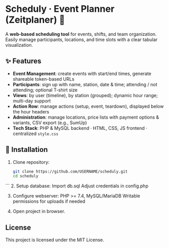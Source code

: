 # Scheduly · Event Planner (Zeitplaner) 📅

A **web-based scheduling tool** for events, shifts, and team organization.  
Easily manage participants, locations, and time slots with a clear tabular visualization.

## ✨ Features

- **Event Management**: create events with start/end times, generate shareable token-based URLs  
- **Participants**: sign up with name, station, date & time; attending / not attending; optional T-shirt size  
- **Views**: by user (timeline), by station (grouped); dynamic hour range; multi-day support  
- **Action Row**: manage actions (setup, event, teardown), displayed below the hour headers  
- **Administration**: manage locations, price lists with payment options & variants, CSV export (e.g., SumUp)  
- **Tech Stack**: PHP & MySQL backend · HTML, CSS, JS frontend · centralized `style.css`  

## 🚀 Installation

1. Clone repository:
   ```bash
   git clone https://github.com/USERNAME/scheduly.git
   cd scheduly
  ´´´
2. Setup database:
  Import db.sql 
  Adjust credentials in config.php

3. Configure webserver:
  PHP >= 7.4, MySQL/MariaDB
  Writable permissions for uploads if needed

4. Open project in browser.

## License

This project is licensed under the MIT License.
